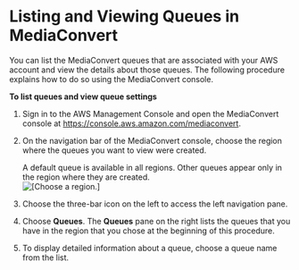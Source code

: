 # Listing and Viewing Queues in MediaConvert<a name="listing-queues"></a>

You can list the MediaConvert queues that are associated with your AWS account and view the details about those queues\. The following procedure explains how to do so using the MediaConvert console\.

**To list queues and view queue settings**

1. Sign in to the AWS Management Console and open the MediaConvert console at [https://console\.aws\.amazon\.com/mediaconvert](https://console.aws.amazon.com/mediaconvert)\.

1. On the navigation bar of the MediaConvert console, choose the region where the queues you want to view were created\.

   A default queue is available in all regions\. Other queues appear only in the region where they are created\.  
![\[Choose a region.\]](http://docs.aws.amazon.com/mediaconvert/latest/ug/images/regions-list.png)

1. Choose the three\-bar icon on the left to access the left navigation pane\.

1. Choose **Queues**\. The **Queues** pane on the right lists the queues that you have in the region that you chose at the beginning of this procedure\.

1. To display detailed information about a queue, choose a queue name from the list\.